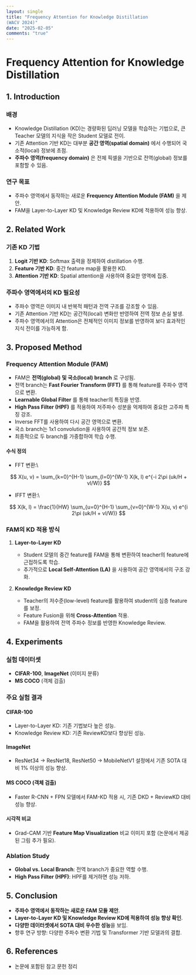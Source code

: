 ```yaml
---
layout: single
title: "Frequency Attention for Knowledge Distillation
(WACV 2024)"
date: "2025-02-05"
comments: "true"
---
```


# Frequency Attention for Knowledge Distillation

## 1. Introduction

### 배경
- Knowledge Distillation (KD)는 경량화된 딥러닝 모델을 학습하는 기법으로, 큰 Teacher 모델의 지식을 작은 Student 모델로 전이.
- 기존 Attention 기반 KD는 대부분 **공간 영역(spatial domain)** 에서 수행되어 국소적(local) 정보에 초점.
- **주파수 영역(frequency domain)** 은 전체 픽셀을 기반으로 전역(global) 정보를 포함할 수 있음.

### 연구 목표
- 주파수 영역에서 동작하는 새로운 **Frequency Attention Module (FAM)** 을 제안.
- FAM을 Layer-to-Layer KD 및 Knowledge Review KD에 적용하여 성능 향상.

## 2. Related Work

### 기존 KD 기법
1. **Logit 기반 KD**: Softmax 출력을 정제하여 distillation 수행.
2. **Feature 기반 KD**: 중간 feature map을 활용한 KD.
3. **Attention 기반 KD**: Spatial attention을 사용하여 중요한 영역에 집중.

### 주파수 영역에서의 KD 필요성
- 주파수 영역은 이미지 내 반복적 패턴과 전역 구조를 강조할 수 있음.
- 기존 Attention 기반 KD는 공간적(local) 변화만 반영하여 전역 정보 손실 발생.
- 주파수 영역에서의 Attention은 전체적인 이미지 정보를 반영하여 보다 효과적인 지식 전이를 가능하게 함.

## 3. Proposed Method

### Frequency Attention Module (FAM)
- FAM은 **전역(global) 및 국소(local) branch** 로 구성됨.
- 전역 branch는 **Fast Fourier Transform (FFT)** 를 통해 feature를 주파수 영역으로 변환.
- **Learnable Global Filter** 를 통해 teacher의 특징을 반영.
- **High Pass Filter (HPF)** 를 적용하여 저주파수 성분을 억제하여 중요한 고주파 특징 강조.
- Inverse FFT를 사용하여 다시 공간 영역으로 변환.
- 국소 branch는 1x1 convolution을 사용하여 공간적 정보 보존.
- 최종적으로 두 branch를 가중합하여 학습 수행.

#### 수식 정의
- FFT 변환:\

$$
  X(u, v) = \sum_{k=0}^{H-1} \sum_{l=0}^{W-1} X(k, l) e^{-i 2\pi (uk/H + vl/W)} 
$$

- IFFT 변환:\

$$
  X(k, l) = \frac{1}{HW} \sum_{u=0}^{H-1} \sum_{v=0}^{W-1} X(u, v) e^{i 2\pi (uk/H + vl/W)} 
$$

### FAM의 KD 적용 방식
1. **Layer-to-Layer KD**
   - Student 모델의 중간 feature를 FAM을 통해 변환하여 teacher의 feature에 근접하도록 학습.
   - 추가적으로 **Local Self-Attention (LA)** 을 사용하여 공간 영역에서의 구조 강화.

2. **Knowledge Review KD**
   - Teacher의 저수준(low-level) feature를 활용하여 student의 심층 feature를 보정.
   - Feature Fusion을 위해 **Cross-Attention** 적용.
   - FAM을 활용하여 전역 주파수 정보를 반영한 Knowledge Review.

## 4. Experiments

### 실험 데이터셋
- **CIFAR-100**, **ImageNet** (이미지 분류)
- **MS COCO** (객체 검출)

### 주요 실험 결과
#### CIFAR-100
- Layer-to-Layer KD: 기존 기법보다 높은 성능.
- Knowledge Review KD: 기존 ReviewKD보다 향상된 성능.

#### ImageNet
- ResNet34 → ResNet18, ResNet50 → MobileNetV1 설정에서 기존 SOTA 대비 1% 이상의 성능 향상.

#### MS COCO (객체 검출)
- Faster R-CNN + FPN 모델에서 FAM-KD 적용 시, 기존 DKD + ReviewKD 대비 성능 향상.

#### 시각적 비교
- Grad-CAM 기반 **Feature Map Visualization** 비교 이미지 포함 (논문에서 제공된 그림 추가 필요).

### Ablation Study
- **Global vs. Local Branch**: 전역 branch가 중요한 역할 수행.
- **High Pass Filter (HPF)**: HPF를 제거하면 성능 저하.

## 5. Conclusion
- **주파수 영역에서 동작하는 새로운 FAM 모듈 제안**.
- **Layer-to-Layer KD 및 Knowledge Review KD에 적용하여 성능 향상 확인**.
- **다양한 데이터셋에서 SOTA 대비 우수한 성능**을 보임.
- 향후 연구 방향: 다양한 주파수 변환 기법 및 Transformer 기반 모델과의 결합.

## 6. References
- 논문에 포함된 참고 문헌 정리


